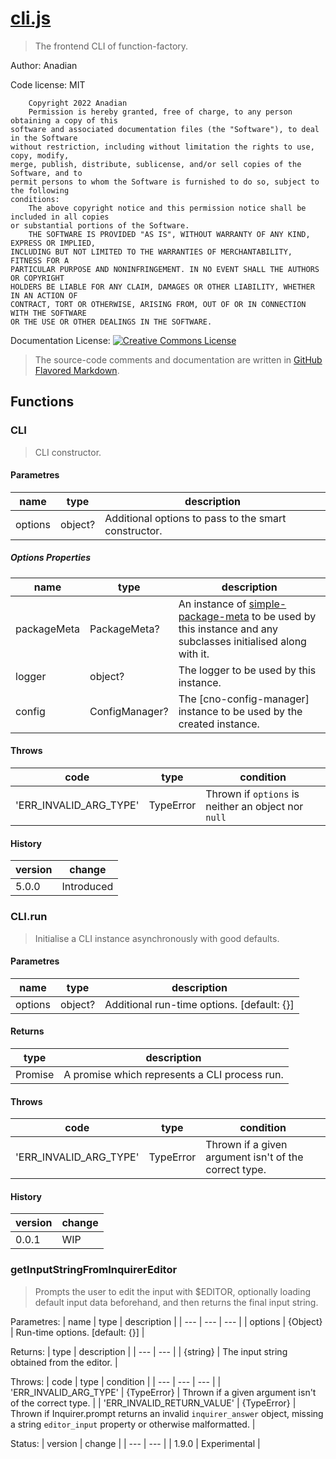 
# [cli.js](source/cli.js)
> The frontend CLI of function-factory.

Author: Anadian

Code license: MIT
```
	Copyright 2022 Anadian
	Permission is hereby granted, free of charge, to any person obtaining a copy of this 
software and associated documentation files (the "Software"), to deal in the Software 
without restriction, including without limitation the rights to use, copy, modify, 
merge, publish, distribute, sublicense, and/or sell copies of the Software, and to 
permit persons to whom the Software is furnished to do so, subject to the following 
conditions:
	The above copyright notice and this permission notice shall be included in all copies 
or substantial portions of the Software.
	THE SOFTWARE IS PROVIDED "AS IS", WITHOUT WARRANTY OF ANY KIND, EXPRESS OR IMPLIED, 
INCLUDING BUT NOT LIMITED TO THE WARRANTIES OF MERCHANTABILITY, FITNESS FOR A 
PARTICULAR PURPOSE AND NONINFRINGEMENT. IN NO EVENT SHALL THE AUTHORS OR COPYRIGHT 
HOLDERS BE LIABLE FOR ANY CLAIM, DAMAGES OR OTHER LIABILITY, WHETHER IN AN ACTION OF 
CONTRACT, TORT OR OTHERWISE, ARISING FROM, OUT OF OR IN CONNECTION WITH THE SOFTWARE 
OR THE USE OR OTHER DEALINGS IN THE SOFTWARE.
```
Documentation License: [![Creative Commons License](https://i.creativecommons.org/l/by-sa/4.0/88x31.png)](http://creativecommons.org/licenses/by-sa/4.0/)
> The source-code comments and documentation are written in [GitHub Flavored Markdown](https://github.github.com/gfm/).


## Functions

### CLI
> CLI constructor.
#### Parametres
| name | type | description |
| --- | --- | --- |
| options | object? | Additional options to pass to the smart constructor. |

##### Options Properties
| name | type | description |
| --- | --- | --- |
| packageMeta | PackageMeta? | An instance of [simple-package-meta](https://github.com/Anadian/simple-package-meta) to be used by this instance and any subclasses initialised along with it. |
| logger | object? | The logger to be used by this instance. |
| config | ConfigManager? | The [cno-config-manager] instance to be used by the created instance. |

#### Throws
| code | type | condition |
| --- | --- | --- |
| 'ERR_INVALID_ARG_TYPE' | TypeError | Thrown if `options` is neither an object nor `null` |

#### History
| version | change |
| --- | --- |
| 5.0.0 | Introduced |


### CLI.run
> Initialise a CLI instance asynchronously with good defaults.

#### Parametres
| name | type | description |
| --- | --- | --- |
| options | object? | Additional run-time options. \[default: {}\] |

#### Returns
| type | description |
| --- | --- |
| Promise | A promise which represents a CLI process run. |

#### Throws
| code | type | condition |
| --- | --- | --- |
| 'ERR_INVALID_ARG_TYPE' | TypeError | Thrown if a given argument isn't of the correct type. |

#### History
| version | change |
| --- | --- |
| 0.0.1 | WIP |


### getInputStringFromInquirerEditor
> Prompts the user to edit the input with $EDITOR, optionally loading default input data beforehand, and then returns the final input string.

Parametres:
| name | type | description |
| --- | --- | --- |
| options | {Object} | Run-time options. \[default: {}\] |

Returns:
| type | description |
| --- | --- |
| {string} | The input string obtained from the editor. |

Throws:
| code | type | condition |
| --- | --- | --- |
| 'ERR_INVALID_ARG_TYPE' | {TypeError} | Thrown if a given argument isn't of the correct type. |
| 'ERR_INVALID_RETURN_VALUE' | {TypeError} | Thrown if Inquirer.prompt returns an invalid `inquirer_answer` object, missing a string `editor_input` property or otherwise malformatted. |

Status:
| version | change |
| --- | --- |
| 1.9.0 | Experimental |

